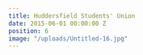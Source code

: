 ```yaml
---
title: Huddersfield Students' Union
date: 2015-06-01 00:00:00 Z
position: 6
image: "/uploads/Untitled-16.jpg"
---
```


